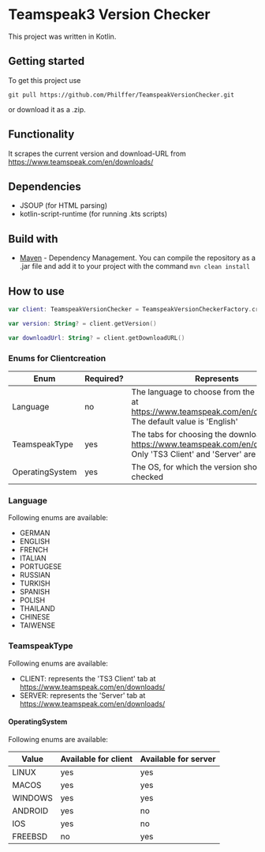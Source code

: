 # Teamspeak3 Version Checker

This project was written in Kotlin.

## Getting started

To get this project use 
```
git pull https://github.com/Philffer/TeamspeakVersionChecker.git
```
or download it as a .zip.

## Functionality

It scrapes the current version and download-URL from https://www.teamspeak.com/en/downloads/

## Dependencies

* JSOUP (for HTML parsing)
* kotlin-script-runtime (for running .kts scripts) 

## Build with

* [Maven](https://maven.apache.org/) - Dependency Management.
You can compile the repository as a .jar file and add it to your project with the command
`mvn clean install`

## How to use

```kotlin
var client: TeamspeakVersionChecker = TeamspeakVersionCheckerFactory.create(OperatingSystem.LINUX, TeamspeakType.CLIENT)

var version: String? = client.getVersion()

var downloadUrl: String? = client.getDownloadURL()
```

### Enums for Clientcreation

Enum | Required? | Represents
---- | --------- | ----------
Language | no | The language to choose from the dropdown at https://www.teamspeak.com/en/downloads/. The default value is 'English'
TeamspeakType | yes | The tabs for choosing the download (see: https://www.teamspeak.com/en/downloads/). Only 'TS3 Client' and 'Server' are supported
OperatingSystem | yes | The OS, for which the version should be checked

### Language

Following enums are available:

* GERMAN
* ENGLISH
* FRENCH
* ITALIAN
* PORTUGESE
* RUSSIAN
* TURKISH
* SPANISH
* POLISH
* THAILAND
* CHINESE
* TAIWENSE

### TeamspeakType

Following enums are available:

* CLIENT: represents the 'TS3 Client' tab at https://www.teamspeak.com/en/downloads/
* SERVER: represents the 'Server' tab at https://www.teamspeak.com/en/downloads/

#### OperatingSystem

Following enums are available:

Value | Available for client | Available for server
----- | -------------------- | --------------------
LINUX | yes | yes
MACOS | yes | yes
WINDOWS | yes | yes
ANDROID | yes | no
IOS | yes | no
FREEBSD | no | yes
